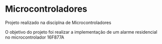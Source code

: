 # Microcontroladores
Projeto realizado na disciplna de Microcontroladores

O objetivo do projeto foi realizar a implementação de um alarme residencial no microcontrolador 16F877A
